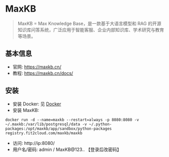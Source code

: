 # MaxKB

> MaxKB = Max Knowledge Base，是一款基于大语言模型和 RAG 的开源知识库问答系统，广泛应用于智能客服、企业内部知识库、学术研究与教育等场景。

## 基本信息

- 官网: https://maxkb.cn/
- 教程: https://maxkb.cn/docs/

## 安装

- 安装 Docker: 见 [Docker](../../linux/k8s_install/02_docker.md)
- 安装 MaxKB:
```shell
docker run -d --name=maxkb --restart=always -p 8080:8080 -v ~/.maxkb:/var/lib/postgresql/data -v ~/.python-packages:/opt/maxkb/app/sandbox/python-packages registry.fit2cloud.com/maxkb/maxkb
```
- 访问: http://ip:8080/
- 用户名/密码: admin / MaxKB@123.. 【登录后改密码】

